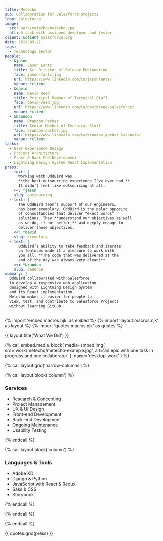 ```yaml
---
title: Metecho
sub: Collaboration for Salesforce projects
logo: salesforce
image:
  src: work/metecho/metecho.jpg
  alt: A task with assigned developer and tester
client: &client Salesforce.org
date: 2019-03-21
tags:
  - Technology Sector
people:
  - &jason
    name: Jason Lantz
    title: Sr. Director of Release Engineering
    face: jason-lantz.jpg
    url: https://www.linkedin.com/in/jasonlantz/
    venue: *client
  - &david
    name: David Reed
    title: Principal Member of Technical Staff
    face: david-reed.jpg
    url: https://www.linkedin.com/in/davidreed-salesforce/
    venue: *client
  - &brandon
    name: Brandon Parker
    title: Senior Member of Technical Staff
    face: brandon-parker.jpg
    url: https://www.linkedin.com/in/brandon-parker-53748235/
    venue: *client
tasks:
  - User Experience Design
  - Project Architecture
  - Front & Back-End Development
  - Lightning Design System React Implementation
press:
  - text: |
      Working with OddBird was
      **the best outsourcing experience I've ever had.**
      It didn't feel like outsourcing at all.
    <<: *jason
    slug: outsourcing
  - text: |
      The OddBird team’s support of our engineers…
      has been exemplary. OddBird is the polar opposite
      of consultancies that deliver “exact words”
      solutions. They **understand our objectives as well
      as we do, if not better,** and deeply engage to
      deliver those objectives.
    <<: *david
    slug: exemplary
  - text: |
      OddBird’s ability to take feedback and iterate
      on features made it a pleasure to work with
      you all. **The code that was delivered at the
      end of the day was always very clean!**
    <<: *brandon
    slug: cadence
summary: |
  OddBird collaborated with Salesforce
  to develop a responsive web application
  designed with Lightning Design System
  and its React implementation.
  Metecho makes it easier for people to
  view, test, and contribute to Salesforce Projects
  without learning GitHub.
---
```


{% import 'embed.macros.njk' as embed %}
{% import 'layout.macros.njk' as layout %}
{% import 'quotes.macros.njk' as quotes %}

{{ layout.title('What We Did') }}

{% call embed.media_block(
  media=embed.img(
    src='work/metecho/metecho-example.jpg',
    alt='an epic with one task in progress
      and one collaborator'
  ),
  name='desktop-work'
) %}

{% call layout.grid('narrow-columns') %}

{% call layout.block('column') %}

### Services

  - Research & Concepting
  - Project Management
  - UX & UI Design
  - Front-end Development
  - Back-end Development
  - Ongoing Maintenance
  - Usability Testing

{% endcall %}

{% call layout.block('column') %}

### Languages & Tools

  - Adobe XD
  - Django & Python
  - JavaScript with React & Redux
  - Sass & CSS
  - Storybook

{% endcall %}

{% endcall %}

{% endcall %}

{{ quotes.grid(press) }}
